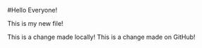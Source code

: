 #Hello Everyone!

This is my new file!

This is a change made locally!
This is a change made on GitHub!

